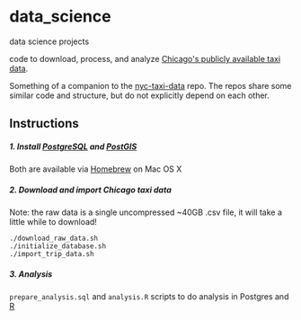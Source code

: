 # data_science
data science projects

code to download, process, and analyze [Chicago's publicly available taxi data](http://digital.cityofchicago.org/index.php/chicago-taxi-data-released/).

Something of a companion to the [nyc-taxi-data](https://github.com/toddwschneider/nyc-taxi-data) repo. The repos share some similar code and structure, but do not explicitly depend on each other.

## Instructions

##### 1. Install [PostgreSQL](http://www.postgresql.org/download/) and [PostGIS](http://postgis.net/install)

Both are available via [Homebrew](http://brew.sh/) on Mac OS X

##### 2. Download and import Chicago taxi data

Note: the raw data is a single uncompressed ~40GB .csv file, it will take a little while to download!

```
./download_raw_data.sh
./initialize_database.sh
./import_trip_data.sh
```

##### 3. Analysis

`prepare_analysis.sql` and `analysis.R` scripts to do analysis in Postgres and [R](https://www.r-project.org/)

